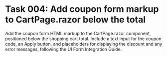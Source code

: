 # Task 004: Add coupon form markup to CartPage.razor below the total

Add the coupon form HTML markup to the CartPage.razor component, positioned below the shopping cart total. Include a text input for the coupon code, an Apply button, and placeholders for displaying the discount and any error messages, following the UI Form Integration Guide.